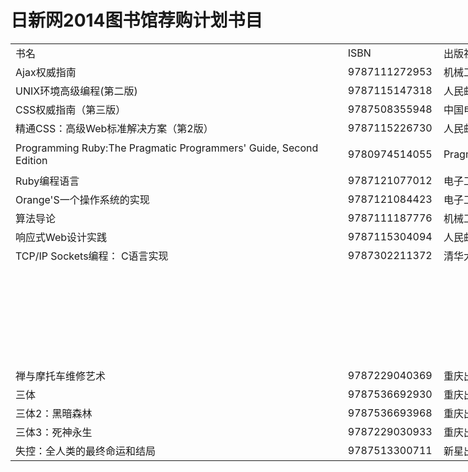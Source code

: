 <html xmlns:o="urn:schemas-microsoft-com:office:office"
xmlns:x="urn:schemas-microsoft-com:office:excel"
xmlns="http://www.w3.org/TR/REC-html40">

<head>
<meta http-equiv=Content-Type content="text/html; charset=gb2312">
<meta name=ProgId content=Excel.Sheet>
<meta name=Generator content="Microsoft Excel 12">
<link rel=File-List href="图书馆荐购计划.files/filelist.xml">

<body>

<h1>日新网2014图书馆荐购计划书目</h1>

<div id="图书馆荐购计划_18732" align=center x:publishsource="Excel">

<table border=0 cellpadding=0 cellspacing=0 width=1267 style='border-collapse:
 collapse;table-layout:fixed;width:950pt'>
 <col width=547 style='mso-width-source:userset;mso-width-alt:17504;width:410pt'>
 <col class=xl6518732 width=137 style='mso-width-source:userset;mso-width-alt:
 4384;width:103pt'>
 <col width=192 style='mso-width-source:userset;mso-width-alt:6144;width:144pt'>
 <col width=391 style='mso-width-source:userset;mso-width-alt:12512;width:293pt'>
 <tr height=18 style='height:13.5pt'>
  <td height=18 class=xl1518732 width=547 style='height:13.5pt;width:410pt'>书名</td>
  <td class=xl6518732 width=137 style='width:103pt'>ISBN</td>
  <td class=xl1518732 width=192 style='width:144pt'>出版社</td>
  <td class=xl1518732 width=391 style='width:293pt'>备注</td>
 </tr>
 <tr height=18 style='height:13.5pt'>
  <td height=18 class=xl1518732 style='height:13.5pt'>Ajax权威指南</td>
  <td class=xl6618732><span style='orphans: auto;text-align:start;widows: auto;
  -webkit-text-stroke-width: 0px'>9787111272953</span></td>
  <td class=xl6418732><span style='orphans: auto;text-align:start;widows: auto;
  -webkit-text-stroke-width: 0px'>机械工业出版社</span></td>
  <td class=xl1518732></td>
 </tr>
 <tr height=18 style='height:13.5pt'>
  <td height=18 class=xl1518732 style='height:13.5pt'><span property="v:itemreviewed">UNIX环境高级编程(第二版)</span></td>
  <td class=xl6518732><span style='orphans: auto;text-align:start;widows: auto;
  -webkit-text-stroke-width: 0px'><span style='orphans: auto;text-align:start;
  widows: auto;-webkit-text-stroke-width: 0px'>9787115147318</span></span></td>
  <td class=xl6418732><span style='orphans: auto;text-align:start;widows: auto;
  -webkit-text-stroke-width: 0px'>人民邮电出版社</span></td>
  <td class=xl1518732></td>
 </tr>
 <tr height=18 style='height:13.5pt'>
  <td height=18 class=xl1518732 style='height:13.5pt'><span property="v:itemreviewed">CSS权威指南（第三版）</span></td>
  <td class=xl6518732><span style='orphans: auto;text-align:start;widows: auto;
  -webkit-text-stroke-width: 0px'>9787508355948</span></td>
  <td class=xl1518732>中国电力出版社</td>
  <td class=xl1518732>图书馆只有英文影印版</td>
 </tr>
 <tr height=18 style='height:13.5pt'>
  <td height=18 class=xl1518732 style='height:13.5pt'><span property="v:itemreviewed">精通CSS：高级Web标准解决方案（第2版）</span></td>
  <td class=xl6518732>9787115226730</td>
  <td class=xl1518732>人民邮电出版社</td>
  <td class=xl1518732></td>
 </tr>
 <tr height=18 style='height:13.5pt'>
  <td height=18 class=xl1518732 style='height:13.5pt'><span property="v:itemreviewed">Programming
  Ruby:The Pragmatic Programmers' Guide, Second Edition</span></td>
  <td class=xl6518732>9780974514055</td>
  <td class=xl6418732><span style='orphans: auto;text-align:start;widows: auto;
  -webkit-text-stroke-width: 0px'>Pragmatic Bookshelf</span></td>
  <td class=xl1518732>Ruby最经典的书之一，图书馆只有两本过时的07年中翻版</td>
 </tr>
 <tr height=18 style='height:13.5pt'>
  <td height=18 class=xl1518732 style='height:13.5pt'><span property="v:itemreviewed">Ruby编程语言</span></td>
  <td class=xl6518732>9787121077012</td>
  <td class=xl6418732><font class="font618732">电子工业出版社</font></td>
  <td class=xl1518732></td>
 </tr>
 <tr height=18 style='height:13.5pt'>
  <td height=18 class=xl1518732 style='height:13.5pt'>Orange'S一个操作系统的实现</td>
  <td class=xl6518732>9787121084423</td>
  <td class=xl6418732><font class="font618732">电子工业出版社</font></td>
  <td class=xl1518732></td>
 </tr>
 <tr height=18 style='height:13.5pt'>
  <td height=18 class=xl1518732 style='height:13.5pt'><span property="v:itemreviewed"><span
  property="v:itemreviewed">算法导论</span></span></td>
  <td class=xl6518732>9787111187776</td>
  <td class=xl6418732><font class="font618732">机械工业出版社</font></td>
  <td class=xl1518732>算法经典，图书馆没有这个中文版</td>
 </tr>
 <tr height=18 style='height:13.5pt'>
  <td height=18 class=xl1518732 style='height:13.5pt'>响应式Web设计实践</td>
  <td class=xl6518732>9787115304094</td>
  <td class=xl6418732><font class="font618732">人民邮电出版社</font></td>
  <td class=xl1518732></td>
 </tr>
 <tr height=18 style='height:13.5pt'>
  <td height=18 class=xl1518732 style='height:13.5pt'>TCP/IP Sockets编程： C语言实现</td>
  <td class=xl6518732>9787302211372</td>
  <td class=xl6418732><font class="font618732">清华大学出版社</font></td>
  <td class=xl1518732></td>
 </tr>
 <tr height=18 style='height:13.5pt'>
  <td height=18 class=xl1518732 style='height:13.5pt'></td>
  <td class=xl6518732></td>
  <td class=xl1518732></td>
  <td class=xl1518732></td>
 </tr>
 <tr height=18 style='height:13.5pt'>
  <td height=18 class=xl1518732 style='height:13.5pt'></td>
  <td class=xl6518732></td>
  <td class=xl1518732></td>
  <td class=xl1518732></td>
 </tr>
 <tr height=18 style='height:13.5pt'>
  <td height=18 class=xl1518732 style='height:13.5pt'></td>
  <td class=xl6518732></td>
  <td class=xl1518732></td>
  <td class=xl1518732></td>
 </tr>
 <tr height=18 style='height:13.5pt'>
  <td height=18 class=xl1518732 style='height:13.5pt'></td>
  <td class=xl6518732></td>
  <td class=xl1518732></td>
  <td class=xl1518732></td>
 </tr>
 <tr height=18 style='height:13.5pt'>
  <td height=18 class=xl1518732 style='height:13.5pt'></td>
  <td class=xl6518732></td>
  <td class=xl1518732></td>
  <td class=xl1518732></td>
 </tr>
 <tr height=18 style='height:13.5pt'>
  <td height=18 class=xl1518732 style='height:13.5pt'></td>
  <td class=xl6518732></td>
  <td class=xl1518732></td>
  <td class=xl1518732></td>
 </tr>
 <tr height=18 style='height:13.5pt'>
  <td height=18 class=xl1518732 style='height:13.5pt'></td>
  <td class=xl6518732></td>
  <td class=xl1518732></td>
  <td class=xl1518732></td>
 </tr>
 <tr height=18 style='height:13.5pt'>
  <td height=18 class=xl1518732 style='height:13.5pt'></td>
  <td class=xl6518732></td>
  <td class=xl1518732></td>
  <td class=xl1518732></td>
 </tr>
 <tr height=18 style='height:13.5pt'>
  <td height=18 class=xl1518732 style='height:13.5pt'></td>
  <td class=xl6518732></td>
  <td class=xl1518732></td>
  <td class=xl1518732></td>
 </tr>
 <tr height=18 style='height:13.5pt'>
  <td height=18 class=xl1518732 style='height:13.5pt'><span property="v:itemreviewed">禅与摩托车维修艺术</span></td>
  <td class=xl6518732><span style='orphans: auto;text-align:start;widows: auto;
  -webkit-text-stroke-width: 0px'>9787229040369</span></td>
  <td class=xl1518732>重庆出版社</td>
  <td class=xl1518732>标题很猎奇但是内容很不错</td>
 </tr>
 <tr height=18 style='height:13.5pt'>
  <td height=18 class=xl1518732 style='height:13.5pt'>三体</td>
  <td class=xl6518732>9787536692930</td>
  <td class=xl1518732>重庆出版社</td>
  <td rowspan=3 class=xl6718732>中国科幻鼻祖</td>
 </tr>
 <tr height=18 style='height:13.5pt'>
  <td height=18 class=xl1518732 style='height:13.5pt'>三体2：黑暗森林</td>
  <td class=xl6518732><span style='orphans: auto;text-align:start;widows: auto;
  -webkit-text-stroke-width: 0px'>9787536693968</span></td>
  <td class=xl1518732>重庆出版社</td>
 </tr>
 <tr height=18 style='height:13.5pt'>
  <td height=18 class=xl1518732 style='height:13.5pt'>三体3：死神永生</td>
  <td class=xl6518732>9787229030933</td>
  <td class=xl1518732>重庆出版社</td>
 </tr>
 <tr height=18 style='height:13.5pt'>
  <td height=18 class=xl1518732 style='height:13.5pt'><span property="v:itemreviewed">失控：全人类的最终命运和结局</span></td>
  <td class=xl6518732>9787513300711</td>
  <td class=xl1518732>新星出版社</td>
  <td class=xl1518732></td>
 </tr>
 <![if supportMisalignedColumns]>
 <tr height=0 style='display:none'>
  <td width=547 style='width:410pt'></td>
  <td width=137 style='width:103pt'></td>
  <td width=192 style='width:144pt'></td>
  <td width=391 style='width:293pt'></td>
 </tr>
 <![endif]>
</table>

</div>


</body>

</html>
